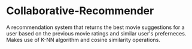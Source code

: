 # Collaborative-Recommender
A recommendation system that returns the best movie suggestions for a user based on the previous movie ratings and similar user's preferneces.
Makes use of K-NN algorithm and cosine similarity operations.
